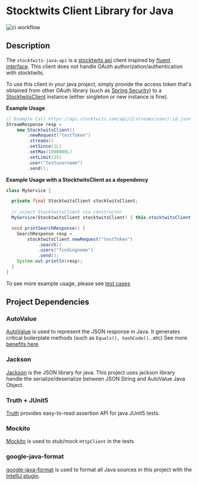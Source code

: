 # Stocktwits Client Library for Java

![ci workflow](https://github.com/enid0227/stocktwits-java-api/actions/workflows/gradle-java-ci.yml/badge.svg)

## Description

The `stocktwits-java-api` is a [stocktwits api](https://api.stocktwits.com/developers/docs) client
inspired by [fluent interface](https://en.wikipedia.org/wiki/Fluent_interface). This client does
not handle OAuth authorization/authentication with stocktwits.

To use this client in your java project, simply provide the access token that's obtained from other
OAuth library (such as [Spring Security](https://docs.spring.io/spring-security/site/docs/current/reference/html5/#oauth2))
to a [StocktwitsClient](https://github.com/enid0227/stocktwits-java-api/blob/main/src/main/java/com/stocktwitlist/api/client/StocktwitsClient.java)
instance (either singleton or new instance is fine).

**Example Usage**

```java
// Example Call https://api.stocktwits.com/api/2/streams/user/:id.json
StreamResponse resp =
    new StocktwitsClient()
        .newRequest("testToken")
        .streams()
        .setSince(1L)
        .setMax(1000000L)
        .setLimit(25)
        .user("testusername")
        .send();
```

**Example Usage with a StocktwitsClient as a dependency**

```java
class MyService {

  private final StocktwitsClient stocktwitsClient;
  
  // inject StocktwitsClient via constructor
  MyService(StocktwitsClient stocktwitsClient) { this.stocktwitsClient = stocktwitsClient; }

  void printSearchResponse() {
    SearchResponse resp =
        stocktwitsClient.newRequest("testToken")
            .search()
            .users("findingnemo")
            .send();
    System.out.println(resp);
  }
}
```

To see more example usage, please see [test cases](https://github.com/enid0227/stocktwits-java-api/tree/main/src/test/java/com/stocktwitlist/api/client)


## Project Dependencies

### AutoValue

[AutoValue](https://github.com/google/auto/blob/master/value/userguide/index.md) is used to
represent the JSON response in Java. It generates critical boilerplate methods (such
as `Equals(), hashCode()`...etc)
See more [benefits here](https://github.com/google/auto/blob/master/value/userguide/why.md)

### Jackson

[Jackson](https://github.com/FasterXML/jackson) is the JSON library for java. This project uses
jackson library handle the serialize/deserialize between JSON String and AutoValue Java Object.

### Truth + JUnit5

[Truth](https://truth.dev/) provides easy-to-read assertion API for java JUnit5 tests.

### Mockito

[Mockito](https://site.mockito.org/) is used to stub/mock `HttpClient` in the tests

### google-java-format

[google-java-format](https://github.com/google/google-java-format) is used to format all Java
sources in this project with
the [IntelliJ plugin](https://plugins.jetbrains.com/plugin/8527-google-java-format).
